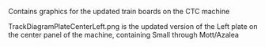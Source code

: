 Contains graphics for the updated train boards on the CTC machine

TrackDiagramPlateCenterLeft.png is the updated version of the Left plate on the center panel of the machine, containing Small through Mott/Azalea
